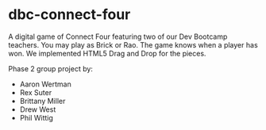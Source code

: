 dbc-connect-four
=================

A digital game of Connect Four featuring two of our Dev Bootcamp teachers. You may play as Brick or Rao. The game knows when a player has won. We implemented HTML5 Drag and Drop for the pieces.

Phase 2 group project by:

* Aaron Wertman
* Rex Suter
* Brittany Miller
* Drew West 
* Phil Wittig


